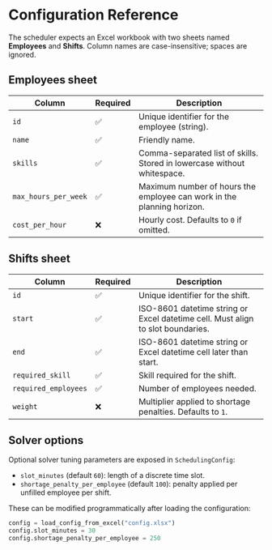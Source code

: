 # Configuration Reference

The scheduler expects an Excel workbook with two sheets named **Employees** and **Shifts**. Column
names are case-insensitive; spaces are ignored.

## Employees sheet

| Column | Required | Description |
| ------ | -------- | ----------- |
| `id` | ✅ | Unique identifier for the employee (string). |
| `name` | ✅ | Friendly name. |
| `skills` | ✅ | Comma-separated list of skills. Stored in lowercase without whitespace. |
| `max_hours_per_week` | ✅ | Maximum number of hours the employee can work in the planning horizon. |
| `cost_per_hour` | ❌ | Hourly cost. Defaults to `0` if omitted. |

## Shifts sheet

| Column | Required | Description |
| ------ | -------- | ----------- |
| `id` | ✅ | Unique identifier for the shift. |
| `start` | ✅ | ISO-8601 datetime string or Excel datetime cell. Must align to slot boundaries. |
| `end` | ✅ | ISO-8601 datetime string or Excel datetime cell later than start. |
| `required_skill` | ✅ | Skill required for the shift. |
| `required_employees` | ✅ | Number of employees needed. |
| `weight` | ❌ | Multiplier applied to shortage penalties. Defaults to `1`. |

## Solver options

Optional solver tuning parameters are exposed in `SchedulingConfig`:

- `slot_minutes` (default `60`): length of a discrete time slot.
- `shortage_penalty_per_employee` (default `100`): penalty applied per unfilled employee per shift.

These can be modified programmatically after loading the configuration:

```python
config = load_config_from_excel("config.xlsx")
config.slot_minutes = 30
config.shortage_penalty_per_employee = 250
```
